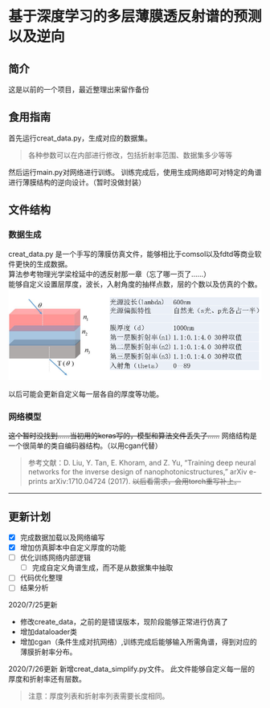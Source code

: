 # 基于深度学习的多层薄膜透反射谱的预测以及逆向

## 简介
这是以前的一个项目，最近整理出来留作备份

## 食用指南
首先运行creat_data.py，生成对应的数据集。
> 各种参数可以在内部进行修改，包括折射率范围、数据集多少等等

然后运行main.py对网络进行训练。
训练完成后，使用生成网络即可对特定的角谱进行薄膜结构的逆向设计。（暂时没做封装）

## 文件结构

### 数据生成
creat_data.py 是一个手写的薄膜仿真文件，能够相比于comsol以及fdtd等商业软件更快的生成数据。  
算法参考物理光学梁栓延中的透反射那一章（忘了哪一页了……）  
能够自定义设置层厚度，波长，入射角度的抽样点数，层的个数以及仿真的个数。
![](undefined/mk_pic/2020-07-20-22-23-23.png)

以后可能会更新自定义每一层各自的厚度等功能。

### 网络模型
~~这个暂时没找到……当初用的keras写的，模型和算法文件丢失了……~~
网络结构是一个很简单的类自编码器结构。（以用cgan代替）
>参考文献：D. Liu, Y. Tan, E. Khoram, and Z. Yu, “Training deep neural networks for the inverse design of nanophotonicstructures,” arXiv e-prints arXiv:1710.04724 (2017).
~~以后看需求，会用torch重写补上。~~

******





## 更新计划

- [x] 完成数据加载以及网络编写
- [x] 增加仿真脚本中自定义厚度的功能
- [ ] 优化训练网络内部逻辑
  - [ ] 完成自定义角谱生成，而不是从数据集中抽取
- [ ] 代码优化整理
- [ ] 结果分析

2020/7/25更新

- 修改create_data，之前的是错误版本，现阶段能够正常进行仿真了
- 增加dataloader类
- 增加cgan（条件生成对抗网络）,训练完成后能够输入所需角谱，得到对应的薄膜折射率分布。

2020/7/26更新
新增creat_data_simplify.py文件。
此文件能够自定义每一层的厚度和折射率还有层数。
>注意：厚度列表和折射率列表需要长度相同。